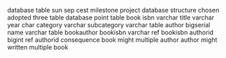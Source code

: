 database table sun sep cest milestone project database structure chosen adopted three table database point table book isbn varchar title varchar year char category varchar subcategory varchar table author bigserial name varchar table bookauthor bookisbn varchar ref bookisbn authorid bigint ref authorid consequence book might multiple author author might written multiple book